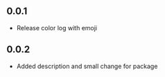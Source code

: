 ## 0.0.1

* Release color log with emoji

## 0.0.2

* Added description and small change for package
